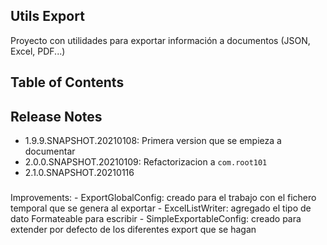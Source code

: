 ## Utils Export

Proyecto con utilidades para exportar información a documentos (JSON, Excel, PDF...)

## Table of Contents

## Release Notes
- 1.9.9.SNAPSHOT.20210108: Primera version que se empieza a documentar
- 2.0.0.SNAPSHOT.20210109: Refactorizacion a `com.root101`
- 2.1.0.SNAPSHOT.20210116
###
Improvements:
    - ExportGlobalConfig: creado para el trabajo con el fichero temporal que se genera al exportar
    - ExcelListWriter: agregado el tipo de dato Formateable para escribir
    - SimpleExportableConfig: creado para extender por defecto de los diferentes export que se hagan
